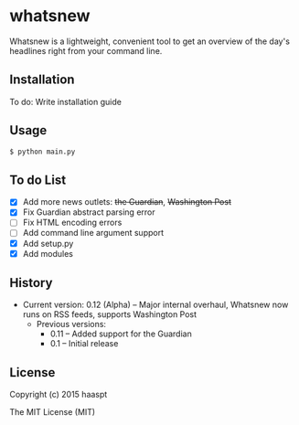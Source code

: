 # whatsnew

Whatsnew is a lightweight, convenient tool to get an overview of the day's headlines right from your command line.

## Installation

To do: Write installation guide

## Usage

```bash
$ python main.py
```
## To do List

- [x] Add more news outlets: ~~the Guardian~~, ~~Washington Post~~
- [x] Fix Guardian abstract parsing error
- [ ] Fix HTML encoding errors
- [ ] Add command line argument support
- [x] Add setup.py
- [x] Add modules

## History

- Current version: 0.12 (Alpha) – Major internal overhaul, Whatsnew now runs on RSS feeds, supports Washington Post
  - Previous versions:
  	- 0.11 – Added support for the Guardian
	- 0.1 – Initial release

## License

Copyright (c) 2015 haaspt

The MIT License (MIT)